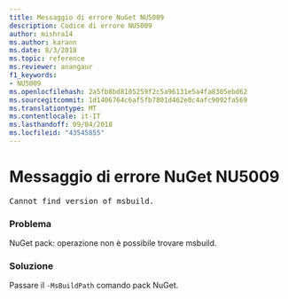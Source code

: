 ```yaml
---
title: Messaggio di errore NuGet NU5009
description: Codice di errore NU5009
author: mishra14
ms.author: karann
ms.date: 8/3/2018
ms.topic: reference
ms.reviewer: anangaur
f1_keywords:
- NU5009
ms.openlocfilehash: 2a5fb8bd8105259f2c5a96131e5a4fa8305ebd62
ms.sourcegitcommit: 1d1406764c6af5fb7801d462e0c4afc9092fa569
ms.translationtype: MT
ms.contentlocale: it-IT
ms.lasthandoff: 09/04/2018
ms.locfileid: "43545855"
---
```

# <a name="nuget-error-nu5009"></a>Messaggio di errore NuGet NU5009
<pre>Cannot find version of msbuild.</pre>

### <a name="issue"></a>Problema

NuGet pack: operazione non è possibile trovare msbuild.


### <a name="solution"></a>Soluzione

Passare il `-MsBuildPath` comando pack NuGet.

